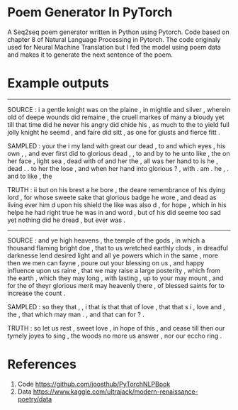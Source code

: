 # Poem Generator In PyTorch

A Seq2seq poem generator written in Python using Pytorch. Code based on chapter 8 of Natural Language Processing in Pytorch. The code originaly used for Neural Machine Translation but I fed the model using poem data and makes it to generate the next sentence of the poem.

# Example outputs

-----------------------------------------------------------------------------------------------------
SOURCE : i a gentle knight was <UNK> on the plaine , <UNK> <UNK> in mightie <UNK> and silver <UNK> , wherein old <UNK> of deepe wounds did remaine , the cruell markes of many a bloudy <UNK> yet <UNK> till that time did he never <UNK> his angry <UNK> did chide his <UNK> <UNK> , as much <UNK> to the <UNK> to yield full jolly knight he seemd , and faire did sitt , as one for <UNK> giusts and fierce <UNK> fitt .

SAMPLED : your the i my land with great our dead , to and which eyes , his own , , and ever first did to glorious dead , , to and by to he unto like , the on her face , light sea , dead with of and her the , all was her hand to is he , dead . . to her the lose , and when her hand into glorious ? , with . am . he , . and to like , the 

TRUTH : ii but on his brest a <UNK> <UNK> he bore , the deare remembrance of his dying lord , for whose sweete sake that glorious badge he wore , and dead as living ever him <UNK> d upon his shield the like was also <UNK> d , for <UNK> hope , which in his helpe he had right <UNK> true he was in <UNK> and word , but of his <UNK> did seeme too <UNK> sad yet nothing did he dread , but ever was <UNK> .

------------------------------------------------------------------------------------------------------
SOURCE : and ye high heavens , the temple of the gods , in which a thousand <UNK> flaming bright doe <UNK> , that to us wretched earthly clods , in dreadful darknesse lend desired light and all ye powers which in the same <UNK> , more then we men can fayne , poure out your blessing on us <UNK> , and happy influence upon us raine , that we may raise a large posterity , which from the earth , which they may long <UNK> , with lasting <UNK> , up to your <UNK> <UNK> may mount , and for the <UNK> of theyr glorious merit may heavenly <UNK> there <UNK> , of blessed saints for to increase the count . 

SAMPLED : so they that , , i that is that that of love , that that s i , love and , the , that which may man . , and that can for ? . 

TRUTH : so let us rest , sweet love , in hope of this , and cease till then our tymely joyes to sing , the woods no more us answer , nor our eccho ring . 

# References
1. Code https://github.com/joosthub/PyTorchNLPBook
1. Data https://www.kaggle.com/ultrajack/modern-renaissance-poetry/data